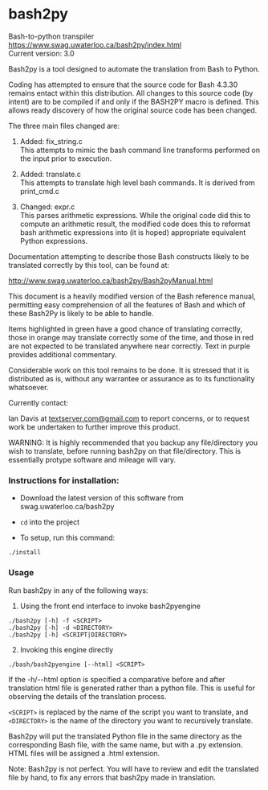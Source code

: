 # bash2py
Bash-to-python transpiler    https://www.swag.uwaterloo.ca/bash2py/index.html<br>
Current version: 3.0

Bash2py is a tool designed to automate the translation from Bash to Python.

Coding has attempted to ensure that the source code for Bash 4.3.30 remains entact within this distribution. All changes to this source code (by intent) are to be compiled if and only if the BASH2PY macro is defined. This allows ready discovery of how the original source code has been changed.

The three main files changed are:
1.  Added:  fix_string.c<br>
    This attempts to mimic the bash command line transforms performed on the input prior to execution.

2.  Added:  translate.c<br>
    This attempts to translate high level bash commands. It is derived from print_cmd.c

3.  Changed: expr.c<br>
    This parses arithmetic expressions.  While the original code did this to compute an arithmetic result, the modified code does this to reformat bash arithmetic expressions into (it is hoped) appropriate equivalent Python expressions.

Documentation attempting to describe those Bash constructs likely to be translated correctly by this tool, can be found at:

http://www.swag.uwaterloo.ca/bash2py/Bash2pyManual.html

This document is a heavily modified version of the Bash reference manual, permitting easy comprehension of all the features of Bash and which of these Bash2Py is likely to be able to handle.

Items highlighted in green have a good chance of translating correctly, those in orange may translate correctly some of the time, and those in red are not expected to be translated anywhere near correctly. Text in purple provides additional commentary.

Considerable work on this tool remains to be done.  It is stressed that it is distributed as is, without any warrantee or assurance as to its functionality whatsoever.

Currently contact:

Ian Davis at textserver.com@gmail.com to report concerns, or to request work be undertaken to further improve this product. 

WARNING: It is highly recommended that you backup any file/directory you wish to translate, before running bash2py on that file/directory. This is essentially protype software and mileage will vary.

### Instructions for installation:

- Download the latest version of this software from swag.uwaterloo.ca/bash2py

- `cd` into the project

- To setup, run this command:

```console
./install
```

### Usage

Run bash2py in any of the following ways:

1. Using the front end interface to invoke bash2pyengine

```console
./bash2py [-h] -f <SCRIPT>
./bash2py [-h] -d <DIRECTORY>
./bash2py [-h] <SCRIPT|DIRECTORY>
```

2. Invoking this engine directly

```console
./bash/bash2pyengine [--html] <SCRIPT>
```

If the -h/--html option is specified a comparative before and after translation html file is generated rather than a python file. This is useful for observing the details of the translation process.

`<SCRIPT>` is replaced by the name of the script you want to translate, and `<DIRECTORY>` is the name of the directory you want to recursively translate.

Bash2py will put the translated Python file in the same directory as the corresponding Bash file, with the same name, but with a .py extension. HTML files will be assigned a .html extension.

Note: Bash2py is not perfect. You will have to review and edit the translated file by hand, to fix any errors that bash2py made in translation.
